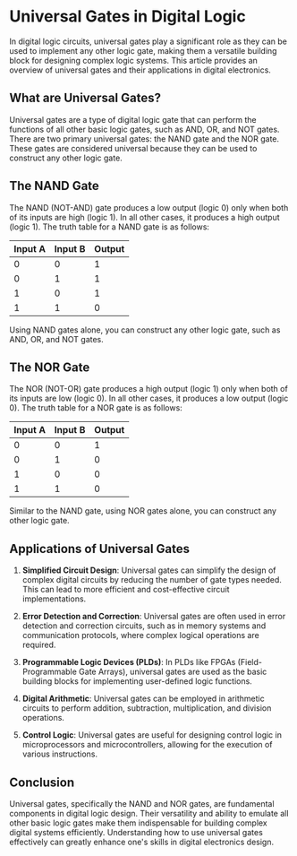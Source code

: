 # Universal Gates in Digital Logic

In digital logic circuits, universal gates play a significant role as they can be used to implement any other logic gate, making them a versatile building block for designing complex logic systems. This article provides an overview of universal gates and their applications in digital electronics.

## What are Universal Gates?

Universal gates are a type of digital logic gate that can perform the functions of all other basic logic gates, such as AND, OR, and NOT gates. There are two primary universal gates: the NAND gate and the NOR gate. These gates are considered universal because they can be used to construct any other logic gate.

## The NAND Gate

The NAND (NOT-AND) gate produces a low output (logic 0) only when both of its inputs are high (logic 1). In all other cases, it produces a high output (logic 1). The truth table for a NAND gate is as follows:

| Input A | Input B | Output |
| ------- | ------- | ------ |
|    0    |    0    |   1    |
|    0    |    1    |   1    |
|    1    |    0    |   1    |
|    1    |    1    |   0    |

Using NAND gates alone, you can construct any other logic gate, such as AND, OR, and NOT gates.

## The NOR Gate

The NOR (NOT-OR) gate produces a high output (logic 1) only when both of its inputs are low (logic 0). In all other cases, it produces a low output (logic 0). The truth table for a NOR gate is as follows:

| Input A | Input B | Output |
| ------- | ------- | ------ |
|    0    |    0    |   1    |
|    0    |    1    |   0    |
|    1    |    0    |   0    |
|    1    |    1    |   0    |

Similar to the NAND gate, using NOR gates alone, you can construct any other logic gate.

## Applications of Universal Gates

1. **Simplified Circuit Design**: Universal gates can simplify the design of complex digital circuits by reducing the number of gate types needed. This can lead to more efficient and cost-effective circuit implementations.

2. **Error Detection and Correction**: Universal gates are often used in error detection and correction circuits, such as in memory systems and communication protocols, where complex logical operations are required.

3. **Programmable Logic Devices (PLDs)**: In PLDs like FPGAs (Field-Programmable Gate Arrays), universal gates are used as the basic building blocks for implementing user-defined logic functions.

4. **Digital Arithmetic**: Universal gates can be employed in arithmetic circuits to perform addition, subtraction, multiplication, and division operations.

5. **Control Logic**: Universal gates are useful for designing control logic in microprocessors and microcontrollers, allowing for the execution of various instructions.

## Conclusion

Universal gates, specifically the NAND and NOR gates, are fundamental components in digital logic design. Their versatility and ability to emulate all other basic logic gates make them indispensable for building complex digital systems efficiently. Understanding how to use universal gates effectively can greatly enhance one's skills in digital electronics design.
